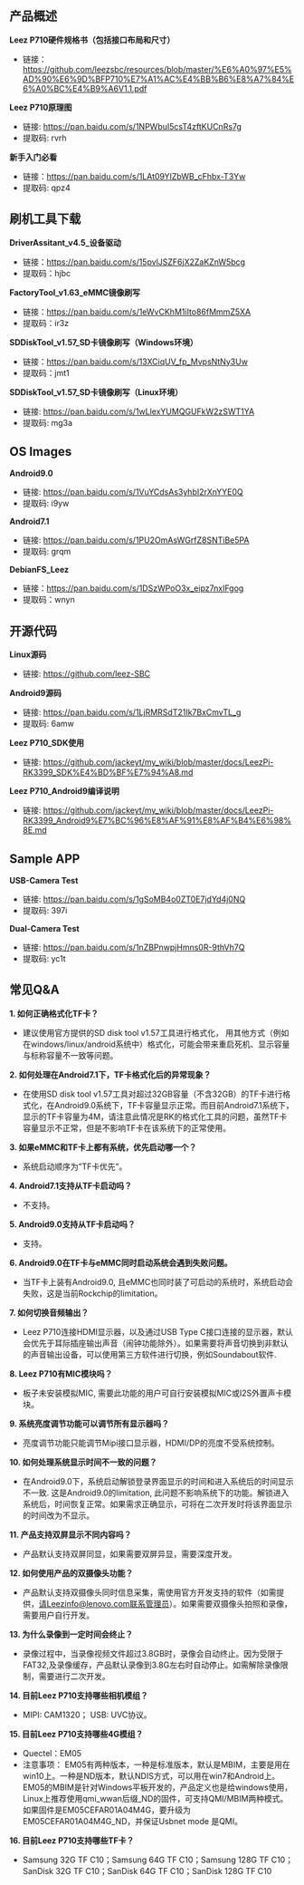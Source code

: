 ## 产品概述

**Leez P710硬件规格书（包括接口布局和尺寸）**
* 链接：https://github.com/leezsbc/resources/blob/master/%E6%A0%97%E5%AD%90%E6%9D%BFP710%E7%A1%AC%E4%BB%B6%E8%A7%84%E6%A0%BC%E4%B9%A6V1.1.pdf

**Leez P710原理图**
* 链接: https://pan.baidu.com/s/1NPWbuI5csT4zftKUCnRs7g 
* 提取码: rvrh 

**新手入门必看**
* 链接：https://pan.baidu.com/s/1LAt09YIZbWB_cFhbx-T3Yw 
* 提取码: qpz4

## 刷机工具下载

**DriverAssitant_v4.5_设备驱动**
* 链接：https://pan.baidu.com/s/15pvlJSZF6jX2ZaKZnW5bcg 
* 提取码：hjbc 

**FactoryTool_v1.63_eMMC镜像刷写**
* 链接：https://pan.baidu.com/s/1eWvCKhM1iIto86fMmmZ5XA 
* 提取码：ir3z 

**SDDiskTool_v1.57_SD卡镜像刷写（Windows环境）**
* 链接：https://pan.baidu.com/s/13XCiqUV_fp_MvpsNtNy3Uw 
* 提取码：jmt1 

**SDDiskTool_v1.57_SD卡镜像刷写（Linux环境）**
* 链接: https://pan.baidu.com/s/1wLlexYUMQGUFkW2zSWT1YA 
* 提取码: mg3a

## OS Images

**Android9.0**

* 链接: https://pan.baidu.com/s/1VuYCdsAs3yhbI2rXnYYE0Q
* 提取码: i9yw

**Android7.1**
* 链接: https://pan.baidu.com/s/1PU2OmAsWGrfZ8SNTiBe5PA
* 提取码: grqm

**DebianFS_Leez**

* 链接：https://pan.baidu.com/s/1DSzWPoO3x_eipz7nxIFgog
* 提取码：wnyn

## 开源代码

**Linux源码**
* 链接: https://github.com/leez-SBC

**Android9源码**
* 链接: https://pan.baidu.com/s/1LjRMRSdT21Ik7BxCmvTL_g 
* 提取码: 6amw 


**Leez P710_SDK使用**
* 链接: https://github.com/jackeyt/my_wiki/blob/master/docs/LeezPi-RK3399_SDK%E4%BD%BF%E7%94%A8.md

**Leez P710_Android9编译说明**
* 链接: https://github.com/jackeyt/my_wiki/blob/master/docs/LeezPi-RK3399_Android9%E7%BC%96%E8%AF%91%E8%AF%B4%E6%98%8E.md

## Sample APP

**USB-Camera Test**
* 链接: https://pan.baidu.com/s/1gSoMB4o0ZT0E7jdYd4j0NQ 
* 提取码: 397i

**Dual-Camera Test**
* 链接: https://pan.baidu.com/s/1nZBPnwpjHmns0R-9thVh7Q 
* 提取码: yc1t

## 常见Q&A

**1. 如何正确格式化TF卡？**
* 建议使用官方提供的SD disk tool v1.57工具进行格式化， 用其他方式（例如在windows/linux/android系统中）格式化，可能会带来重启死机、显示容量与标称容量不一致等问题。

**2. 如何处理在Android7.1下，TF卡格式化后的异常现象？**
* 在使用SD disk tool v1.57工具对超过32GB容量（不含32GB）的TF卡进行格式化，在Android9.0系统下，TF卡容量显示正常。而目前Android7.1系统下，显示的TF卡容量为4M，请注意此情况是RK的格式化工具的问题，虽然TF卡容量显示不正常，但是不影响TF卡在该系统下的正常使用。

**3. 如果eMMC和TF卡上都有系统，优先启动哪一个？**
* 系统启动顺序为”TF卡优先”。

**4. Android7.1支持从TF卡启动吗？**
* 不支持。

**5. Android9.0支持从TF卡启动吗？**
* 支持。

**6. Android9.0在TF卡与eMMC同时启动系统会遇到失败问题。**
* 当TF卡上装有Android9.0, 且eMMC也同时装了可启动的系统时，系统启动会失败，这是当前Rockchip的limitation。

**7. 如何切换音频输出？**
* Leez P710连接HDMI显示器，以及通过USB Type C接口连接的显示器，默认会优先于耳际插座输出声音（闹钟功能除外）。如果需要将声音切换到非默认的声音输出设备，可以使用第三方软件进行切换，例如Soundabout软件. 

**8. Leez P710有MIC模块吗？**
* 板子未安装模拟MIC, 需要此功能的用户可自行安装模拟MIC或I2S外置声卡模块。

**9. 系统亮度调节功能可以调节所有显示器吗？**
* 亮度调节功能只能调节Mipi接口显示器，HDMI/DP的亮度不受系统控制。

**10. 如何处理系统显示时间不一致的问题？**
* 在Android9.0下，系统启动解锁登录界面显示的时间和进入系统后的时间显示不一致. 这是Android9.0的limitation, 此问题不影响系统下的功能。解锁进入系统后，时间恢复正常。如果需求正确显示，可将在二次开发时将该界面显示的时间改为不显示。

**11. 产品支持双屏显示不同内容吗？**
* 产品默认支持双屏同显，如果需要双屏异显，需要深度开发。

**12. 如何使用产品的双摄像头功能？**
* 产品默认支持双摄像头同时信息采集，需使用官方开发支持的软件（如需提供，请Leezinfo@lenovo.com联系管理员）。如果需要双摄像头拍照和录像，需要用户自行开发。

**13. 为什么录像到一定时间会终止？**
* 录像过程中，当录像视频文件超过3.8GB时，录像会自动终止。因为受限于FAT32,及录像缓存，产品默认录像到3.8G左右时自动停止。如需解除录像限制，需要进行二次开发。

**14. 目前Leez P710支持哪些相机模组？**
* MIPI: CAM1320； USB: UVC协议。

**15. 目前Leez P710支持哪些4G模组？**
* Quectel：EM05
* 注意事项：
EM05有两种版本，一种是标准版本，默认是MBIM，主要是用在win10上。一种是ND版本，默认NDIS方式，可以用在win7和Android上。EM05的MBIM是针对Windows平板开发的，产品定义也是给windows使用，Linux上推荐使用qmi_wwan后缀_ND的固件，可支持QMI/MBIM两种模式。如果固件是EM05CEFAR01A04M4G，要升级为EM05CEFAR01A04M4G_ND，并保证Usbnet mode 是QMI。

**16. 目前Leez P710支持哪些TF卡？**
* Samsung 32G TF C10；Samsung 64G TF C10；Samsung 128G TF C10；SanDisk 32G TF C10；SanDisk 64G TF C10；SanDisk 128G TF C10

